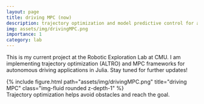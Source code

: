 ```yaml
---
layout: page
title: driving MPC (now)
description: trajectory optimization and model predictive control for autonomous driving
img: assets/img/drivingMPC.png
importance: 1
category: lab
---
```


This is my current project at the Robotic Exploration Lab at CMU. I am implementing trajectory optimization (ALTRO) and MPC frameworks for autonomous driving applications in Julia. Stay tuned for further updates!

<div class="row justify-content-sm-center">
    <div class="col-sm-6 mt-3 mt-md-0">
        {% include figure.html path="assets/img/drivingMPC.png" title="driving MPC" class="img-fluid rounded z-depth-1" %}
    </div>
</div>
<div class="caption">
    Trajectory optimization helps avoid obstacles and reach the goal.
</div>